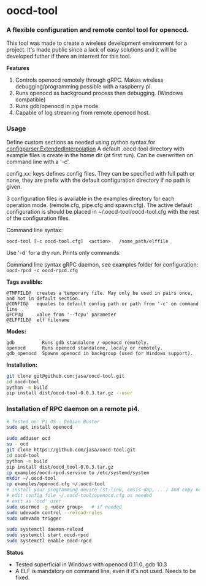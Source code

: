 # oocd-tool
### A flexible configuration and remote contol tool for openocd. 

This tool was made to create a wireless development environment for a project. It's made public since a lack of easy solutions and it will be developed futher if there an interrest for this tool.

**Features**
1. Controls openocd remotely through gRPC. Makes wireless debugging/programming possible with a raspberry pi.
2. Runs openocd as background process then debugging. (Windows compatible)
3. Runs gdb/openocd in pipe mode.
4. Capable of log streaming from remote openocd host.

### Usage
Define custom sections as needed using python syntax for [configparser.ExtendedInterpolation](https://docs.python.org/3/library/configparser.html)
A default .oocd-tool directory with example files is create in the home dir (at first run). Can be overwritten on command line with a '-c'.

config.xx: keys defines config files. They can be specified with full path or none, they are prefix with the default configuration directory if no path is given.

3 configuration files is available in the examples directory for each operation mode. (remote.cfg, pipe.cfg and spawn.cfg).
The active default configuration is should be placed in ~/.oocd-tool/oocd-tool.cfg with the rest of the configuration files.

Command line syntax:

`oocd-tool [-c oocd-tool.cfg]  <action>   /some_path/elffile`

Use '-d' for a dry run. Prints only commands.

Command line syntax gRPC daemon, see examples folder for configuration:
`oocd-rpcd -c oocd-rpcd.cfg`

**Tags avalible:**
```
@TMPFILE@  creates a temporary file. May only be used in pairs once, and not in default section.
@CONFIG@   equales to default config path or path from '-c' on command line
@FCPU@     value from '--fcpu' parameter
@ELFFILE@  elf filename
```

**Modes:**
```
gdb          Runs gdb standalone / openocd remotely.
openocd      Runs openocd standalone, localy or remotely.
gdb_openocd  Spawns openocd in backgroup (used for Windows support).
```

**Installation:**

```sh
git clone git@github.com:jasa/oocd-tool.git
cd oocd-tool
python -m build
pip install dist/oocd-tool-0.0.3.tar.gz --user
```

### Installation of RPC daemon on a remote pi4.
```bash
# Tested on: Pi OS - Debian Buster
sudo apt install openocd

sudo adduser ocd
su - ocd
git clone https://github.com/jasa/oocd-tool.git
cd oocd-tool
python -m build
pip install dist/oocd_tool-0.0.3.tar.gz
cp examples/oocd-rpcd.service to /etc/systemd/system
mkdir ~/.oocd-tool
cp examples/openocd.cfg ~/.oocd-tool
# install your programming device (st-link, cmsis-dap, ...) and copy needed file to `/etc/udev.rules.d`
# edit config file ~/.oocd-tool/openocd.cfg as needed
# exit as 'ocd' user
sudo usermod -g <udev group>   # if needed
sudo udevadm control --reload-rules
sudo udevadm trigger

sudo systemctl daemon-reload
sudo systemctl start oocd-rpcd
sudo systemctl enable oocd-rpcd
```

**Status**
* Tested superficial in Windows with openocd 0.11.0, gdb 10.3
* A ELF is mandatory on command line, even if it's not used. Needs to be fixed.

